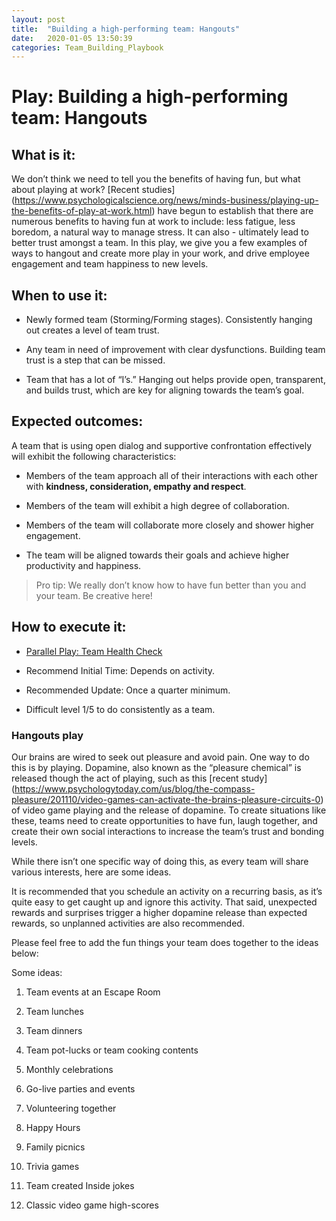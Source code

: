 ```yaml
---
layout: post
title:  "Building a high-performing team: Hangouts"
date:   2020-01-05 13:50:39
categories: Team_Building_Playbook
---
```


Play: Building a high-performing team: Hangouts
===============================================

What is it:
-----------

We don’t think we need to tell you the benefits of having fun, but what about
playing at work? [Recent studies] (https://www.psychologicalscience.org/news/minds-business/playing-up-the-benefits-of-play-at-work.html) have begun to establish that there are numerous benefits to having fun at work to include: less fatigue, less
boredom, a natural way to manage stress. It can also - ultimately lead to better trust
amongst a team. In this play, we give you a few examples of ways to hangout and create
more play in your work, and drive employee engagement and team happiness to new levels.

When to use it:
---------------

-   Newly formed team (Storming/Forming stages). Consistently hanging out
    creates a level of team trust.

-   Any team in need of improvement with clear dysfunctions. Building team trust
    is a step that can be missed.

-   Team that has a lot of “I’s.” Hanging out helps provide open, transparent,
    and builds trust, which are key for aligning towards the team’s goal.

Expected outcomes:
------------------

A team that is using open dialog and supportive confrontation effectively will
exhibit the following characteristics:

-   Members of the team approach all of their interactions with each other with
    **kindness, consideration, empathy and respect**.

-   Members of the team will exhibit a high degree of collaboration.

-   Members of the team will collaborate more closely and shower higher
    engagement.

-   The team will be aligned towards their goals and achieve higher productivity
    and happiness.

>   Pro tip: We really don’t know how to have fun better than you and your team.
>   Be creative here!

How to execute it:
------------------

-   [Parallel Play: Team Health
    Check](../The%20Team/2020-02-01-TeamHealthCheck.md)

-   Recommend Initial Time: Depends on activity.

-   Recommended Update: Once a quarter minimum.

-   Difficult level 1/5 to do consistently as a team.

### Hangouts play

Our brains are wired to seek out pleasure and avoid pain. One way to do this is by playing.
Dopamine, also known as the “pleasure chemical” is released though the act of
playing, such as this [recent
study] (https://www.psychologytoday.com/us/blog/the-compass-pleasure/201110/video-games-can-activate-the-brains-pleasure-circuits-0)
of video game playing and the release of dopamine. To create situations like
these, teams need to create opportunities to have fun, laugh together, and
create their own social interactions to increase the team’s trust and bonding
levels.

While there isn’t one specific way of doing this, as every team will share
various interests, here are some ideas.

It is recommended that you schedule an activity on a recurring basis, as it’s
quite easy to get caught up and ignore this activity. That said, unexpected
rewards and surprises trigger a higher dopamine release than expected rewards,
so unplanned activities are also recommended.

Please feel free to add the fun things your team does together to the ideas
below:

Some ideas:

1.  Team events at an Escape Room

2.  Team lunches

3.  Team dinners

4.  Team pot-lucks or team cooking contents

5.  Monthly celebrations

6.  Go-live parties and events

7.  Volunteering together

8.  Happy Hours

9.  Family picnics

10. Trivia games

11. Team created Inside jokes

12. Classic video game high-scores
